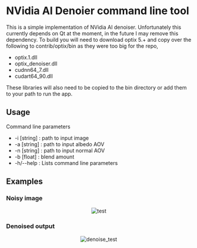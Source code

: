 # NVidia AI Denoier command line tool

This is a simple implementation of NVidia AI denoiser. Unfortunately this currently depends on Qt at the moment, in the future I may remove this dependency. To build you will need to download optix 5.+ and copy over the following to contrib/optix/bin as they were too big for the repo,
* optix.1.dll
* optix_denoiser.dll
* cudnn64_7.dll
* cudart64_90.dll

These libraries will also need to be copied to the bin directory or add them to your path to run the app.
## Usage
Command line parameters
* -i [string] : path to input image
* -a [string] : path to input albedo AOV
* -n [string] : path to input normal AOV
* -b [float] : blend amount
* -h/--help : Lists command line parameters

## Examples
### Noisy image
<p align="center">
  <img src="https://github.com/DeclanRussell/NvidiaAIDenoiser/blob/master/images/test.png" alt="test"/>
</p>

### Denoised output
<p align="center">
  <img src="https://github.com/DeclanRussell/NvidiaAIDenoiser/blob/master/images/denoised_test.png" alt="denoise_test"/>
</p>
